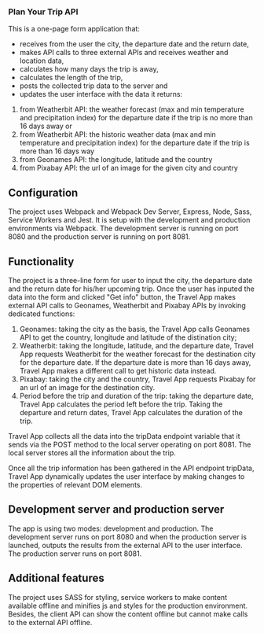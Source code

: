 ### Plan Your Trip API

This is a one-page form application that: 
- receives from the user the city, the departure date and the return date, 
- makes API calls to three external APIs and receives weather and location data, 
- calculates how many days the trip is away,
- calculates the length of the trip,
- posts the collected trip data to the server and 
- updates the user interface with the data it returns:
1) from Weatherbit API: the weather forecast (max and min temperature and precipitation index) for the departure date if the trip is no more than 16 days away or
2) from Weatherbit API: the historic weather data (max and min temperature and precipitation index) for the departure date if the trip is more than 16 days way 
3) from Geonames API: the longitude, latitude and the country
4) from Pixabay API: the url of an image for the given city and country

## Configuration

The project uses Webpack and Webpack Dev Server, Express, Node, Sass, Service Workers and Jest.
It is setup with the development and production environments via Webpack.
The development server is running on port 8080 and the production server is running on port 8081.

## Functionality

The project is a three-line form for user to input the city, the departure date and the return date for his/her upcoming trip.
Once the user has inputed the data into the form and clicked "Get info" button, the Travel App makes external API calls to Geonames, Weatherbit and Pixabay APIs by invoking dedicated functions:
1) Geonames: taking the city as the basis, the Travel App calls Geonames API to get the country, longitude and latitude of the distination city;
2) Weatherbit: taking the longitude, latitude, and the departure date, Travel App requests Weatherbit for the weather forecast for the destination city for the departure date.
If the departure date is more than 16 days away, Travel App makes a different call to get historic data instead.
3) Pixabay: taking the city and the country, Travel App requests Pixabay for an url of an image for the destination city.
4) Period before the trip and duration of the trip: taking the departure date, Travel App calculates the period left before the trip.
Taking the departure and return dates, Travel App calculates the duration of the trip.

Travel App collects all the data into the tripData endpoint variable that it sends via the POST method to the local server operating on port 8081. The local server stores all the information about the trip.

Once all the trip information has been gathered in the API endpoint tripData, Travel App dynamically updates the user interface by making changes to the properties of relevant DOM elements.

## Development server and production server

The app is using two modes: development and production.
The development server runs on port 8080 and when the production server is launched, outputs the results from the 
external API to the user interface.
The production server runs on port 8081.

## Additional features

The project uses SASS for styling, service workers to make content available offline and minifies js and styles for the production environment. Besides, the client API can show the content offline but cannot make calls to the external API offline.
